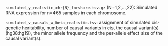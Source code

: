 `simulated_y_realistic_chr{N}_forshare.tsv.gz` (N=1,2,...,22): Simulated RNA expression for n=465 samples in each chromosome.

`simulated_v_causals_w_beta_realistic.tsv`: assignment of simulated cis-genetic heritability, number of causal variants in cis, the causal variant(s) (hg38:hg19), the minor allele frequency and the per-allele effect size of the causal variant(s).
